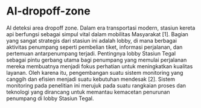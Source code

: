 # AI-dropoff-zone
AI deteksi area dropoff zone.
Dalam era transportasi modern, stasiun kereta api berfungsi sebagai simpul vital dalam mobilitas Masyarakat [1].
Bagian yang sangat strategis dari stasiun ini adalah lobby, di mana berbagai aktivitas penumpang seperti pembelian tiket, informasi perjalanan, dan pertemuan antarpenumpang terjadi. Pentingnya lobby Stasiun Tegal sebagai pintu gerbang utama bagi penumpang yang memulai perjalanan mereka membuatnya menjadi fokus perhatian untuk meningkatkan kualitas layanan. Oleh karena itu, pengembangan suatu sistem monitoring yang canggih dan efisien menjadi suatu kebutuhan mendesak [2].
Sistem monitoring pada penelitian ini merujuk pada suatu rangkaian proses dan teknologi yang dirancang untuk memantau kemacetan penurunan penumpang di lobby Stasiun Tegal.